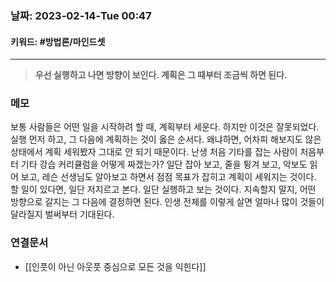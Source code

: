 ### 날짜:   2023-02-14-Tue 00:47
#### 키워드: #방법론/마인드셋 
-----
>**우선 실행하고 나면 방향이 보인다. 계획은 그 때부터 조금씩 하면 된다.**

### 메모

보통 사람들은 어떤 일을 시작하려 할 때, 계획부터 세운다. 하지만 이것은 잘못되었다. 실행 먼저 하고, 그 다음에 계획하는 것이 옳은 순서다.
왜냐하면, 어차피 해보지도 않은 상태에서 계획 세워봤자 그대로 안 되기 때문이다. 난생 처음 기타를 잡는 사람이 처음부터 기타 강습 커리큘럼을 어떻게 짜겠는가? 일단 잡아 보고, 줄을 튕겨 보고, 악보도 읽어 보고, 레슨 선생님도 알아보고 하면서 점점 목표가 잡히고 계획이 세워지는 것이다.
할 일이 있다면, 일단 저지르고 본다. 일단 실행하고 보는 것이다. 지속할지 말지, 어떤 방향으로 갈지는 그 다음에 결정하면 된다. 인생 전체를 이렇게 살면 얼마나 많이 것들이 달라질지 벌써부터 기대된다.

### 연결문서
- [[인풋이 아닌 아웃풋 중심으로 모든 것을 익힌다]]